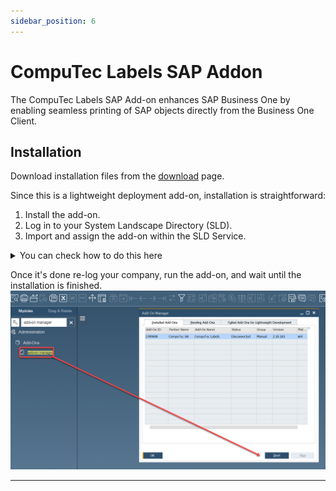 ```yaml
---
sidebar_position: 6
---
```


# CompuTec Labels SAP Addon

The CompuTec Labels SAP Add-on enhances SAP Business One by enabling seamless printing of SAP objects directly from the Business One Client.

## Installation

Download installation files from the [download](../releases/download.md#computec-labels-sap-addon)  page.

Since this is a lightweight deployment add-on, installation is straightforward:

1. Install the add-on.
2. Log in to your System Landscape Directory (SLD).
3. Import and assign the add-on within the SLD Service.

<details>
<summary>You can check how to do this here</summary>
<div>
1. Choose the right option in SAP Business One:

    ![CT Label Addon](./media/computec-labels-setup-addon/ct-labels-add.png)
2. Log in to the System Landscape Directory:

    ![Login](./media/computec-labels-setup-addon/sld-login.png)
3. Choose "Import" and browse to the path with the add-on installation file:

    ![Import Addon](./media/computec-labels-setup-addon/import-add-on.png)
4. Navigate to "Company Assignment," select the required database from the Company List, and click "Assign"

    ![Database Assign](./media/computec-labels-setup-addon/database-assign.png)
5. Select "CTLabelAddon" and proceed with the installation by clicking "Next":

    ![Assign CTL](./media/computec-labels-setup-addon/assign-ctl.png)
6. It is recommended to set up the manual type of Startup Mode on the first run of the application. This can be changed later to Automatic or Mandatory as needed.
</div>
</details>

Once it's done re-log your company, run the add-on, and wait until the installation is finished.
![Ct Labels Start Addon](./media/computec-labels-setup-addon/ct-labels-start-add-on.png)

---

